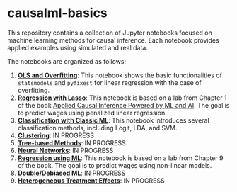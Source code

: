 # causalml-basics

This repository contains a collection of Jupyter notebooks focused on machine learning methods for causal inference. Each notebook provides applied examples using simulated and real data.

The notebooks are organized as follows:

1. [**OLS and Overfitting**](notebooks/OLS.ipynb): This notebook shows the basic functionalities of `statsmodels` and `pyfixest` for linear regression with the case of overfitting.
2. [**Regression with Lasso**](notebooks/Lasso.ipynb): This notebook is based on a lab from Chapter 1 of the book [Applied Causal Inference Powered by ML and AI](https://causalml-book.org). The goal is to predict wages using penalized linear regression.
3. [**Classification with Classic ML**](notebooks/Classification.ipynb): This notebook introduces several classification methods, including Logit, LDA, and SVM.
4. [**Clustering**](notebooks/Clustering.ipynb): IN PROGRESS
5. [**Tree-based Methods**](notebooks/Trees.ipynb): IN PROGRESS
6. [**Neural Networks**](notebooks/Neural_Networks.ipynb): IN PROGRESS
7. [**Regression using ML**](notebooks/ML.ipynb): This notebook is based on a lab from Chapter 9 of the book. The goal is to predict wages using non-linear models.
8. [**Double/Debiased ML**](notebooks/DML.ipynb): IN PROGRESS
9. [**Heterogeneous Treatment Effects**](notebooks/CATE.ipynb): IN PROGRESS

